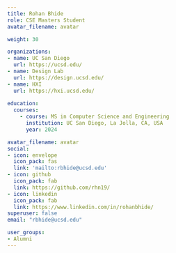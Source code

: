 ```yaml
---
title: Rohan Bhide
role: CSE Masters Student
avatar_filename: avatar

weight: 30

organizations:
- name: UC San Diego
  url: https://ucsd.edu/
- name: Design Lab
  url: https://design.ucsd.edu/
- name: HXI
  url: https://hxi.ucsd.edu/
  
education:
  courses:
    - course: MS in Computer Science and Engineering
      institution: UC San Diego, La Jolla, CA, USA
      year: 2024

avatar_filename: avatar
social:
- icon: envelope
  icon_pack: fas
  link: 'mailto:rbhide@ucsd.edu'
- icon: github
  icon_pack: fab
  link: https://github.com/rhn19/
- icon: linkedin
  icon_pack: fab
  link: https://www.linkedin.com/in/rohanbhide/
superuser: false
email: "rbhide@ucsd.edu"

user_groups:
- Alumni
---
```


